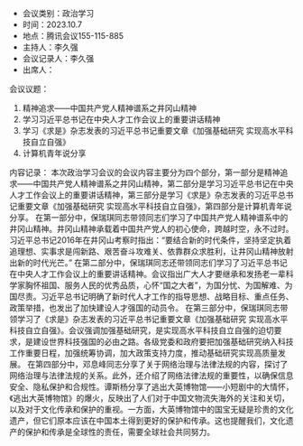 * 会议类别：政治学习
* 时间：2023.10.7
* 地点：腾讯会议155-115-885
* 主持人：李久强
* 会议记录人：李久强
* 出席人：

会议议题：
1.	精神追求——中国共产党人精神谱系之井冈山精神
2.	学习习近平总书记在中央人才工作会议上的重要讲话精神
3.	学习《求是》杂志发表的习近平总书记重要文章《加强基础研究 实现高水平科技自立自强》
4.	计算机青年说分享

内容记录：
本次政治学习会议的会议内容主要分为四个部分，第一部分是精神追求——中国共产党人精神谱系之井冈山精神，第二部分是学习习近平总书记在中央人才工作会议上的重要讲话精神，第三部分是学习《求是》杂志发表的习近平总书记重要文章《加强基础研究 实现高水平科技自立自强》，第四部分是计算机青年说分享。
在第一部分中，保瑞琪同志带领同志们学习了中国共产党人精神谱系中的井冈山精神。井冈山精神承载着中国共产党人的初心使命，跨越时空，永不过时。习近平总书记2016年在井冈山考察时指出：“要结合新的时代条件，坚持坚定执着追理想、实事求是闯新路、艰苦奋斗攻难关、依靠群众求胜利，让井冈山精神放射出新的时代光芒。”
在第二部分中，保瑞琪同志还带领同志们学习了习近平总书记在中央人才工作会议上的重要讲话精神。会议指出广大人才要继承和发扬老一辈科学家胸怀祖国、服务人民的优秀品质，心怀“国之大者”，为国分忧、为国解难、为国尽责。习近平总书记明确了新时代人才工作的指导思想、战略目标、重点任务、政策举措，也发出了加快建设人才强国的动员令。
在第三部分中，保瑞琪同志带领学习了《求是》杂志发表的习近平总书记重要文章《加强基础研究 实现高水平科技自立自强》。会议强调加强基础研究，是实现高水平科技自立自强的迫切要求，是建设世界科技强国的必由之路。各级党委和政府要把加强基础研究纳入科技工作重要日程，加强统筹协调，加大政策支持力度，推动基础研究实现高质量发展。
在第四部分中，邓息峰同志分享了关于网络治理与法律法规的内容，探讨了网络治理与法律法规的关系。此外，还介绍了网络法律法规的重要性，以确保信息安全、隐私保护和合规性。谭斯杨分享了逃出大英博物馆——小短剧中的大情怀，《逃出大英博物馆》的爆火，反映出了人们对于中国文物流失海外的关注和关切，以及对于文化传承和保护的重视。一方面，大英博物馆中的国宝无疑是珍贵的文化遗产，但它们原本应该在中国本土得到更好的保护和传承。这也提醒我们，文化遗产的保护和传承是全球性的责任，需要全球社会共同努力。


